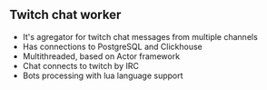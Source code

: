 ## Twitch chat worker
- It's agregator for twitch chat messages from multiple channels
- Has connections to PostgreSQL and Clickhouse
- Multithreaded, based on Actor framework
- Chat connects to twitch by IRC
- Bots processing with lua language support
